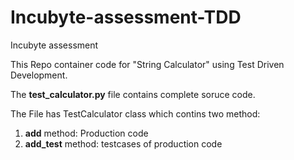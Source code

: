 # Incubyte-assessment-TDD
Incubyte assessment

This Repo container code for "String Calculator" using Test Driven Development.

The **test_calculator.py** file contains complete soruce code.

The File has TestCalculator class which contins two method:
1. **add** method: Production code
2. **add_test** method: testcases of production code